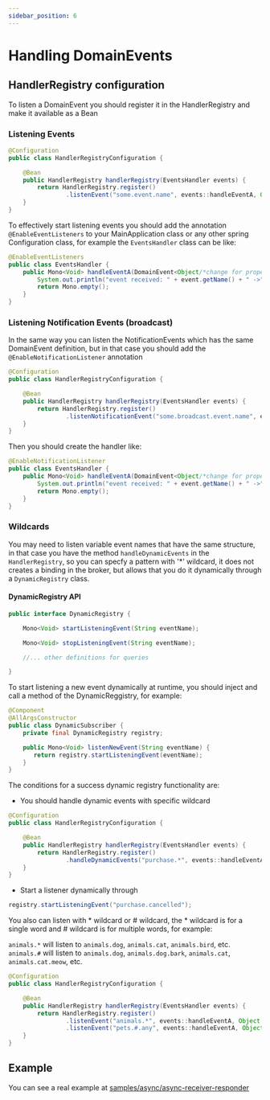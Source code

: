 ```yaml
---
sidebar_position: 6
---
```


# Handling DomainEvents

## HandlerRegistry configuration

To listen a DomainEvent you should register it in the HandlerRegistry and make it available as a Bean

### Listening Events

```java
@Configuration
public class HandlerRegistryConfiguration {

    @Bean
    public HandlerRegistry handlerRegistry(EventsHandler events) {
        return HandlerRegistry.register()
                .listenEvent("some.event.name", events::handleEventA, Object.class/*change for proper model*/);
    }
}
```

To effectively start listening events you should add the annotation `@EnableEventListeners` to your MainApplication class or any other spring Configuration class, for example the `EventsHandler` class can be like:

```java
@EnableEventListeners
public class EventsHandler {
    public Mono<Void> handleEventA(DomainEvent<Object/*change for proper model*/> event) {
        System.out.println("event received: " + event.getName() + " ->" + event.getData());
        return Mono.empty();
    }
}
```

### Listening Notification Events (broadcast)

In the same way you can listen the NotificationEvents which has the same DomainEvent definition, but in that case you should add the `@EnableNotificationListener` annotation 

```java
@Configuration
public class HandlerRegistryConfiguration {

    @Bean
    public HandlerRegistry handlerRegistry(EventsHandler events) {
        return HandlerRegistry.register()
                .listenNotificationEvent("some.broadcast.event.name", events::handleEventA, Object.class/*change for proper model*/);
    }
}
```

Then you should create the handler like:

```java
@EnableNotificationListener
public class EventsHandler {
    public Mono<Void> handleEventA(DomainEvent<Object/*change for proper model*/> event) {
        System.out.println("event received: " + event.getName() + " ->" + event.getData());
        return Mono.empty();
    }
}
```

### Wildcards

You may need to listen variable event names that have the same structure, in that case you have the method `handleDynamicEvents` in the `HandlerRegistry`, so you can specfy a pattern with '*' wildcard, it does not creates a binding in the broker, but allows that you do it dynamically through a `DynamicRegistry` class.

#### DynamicRegistry API

```java
public interface DynamicRegistry {

    Mono<Void> startListeningEvent(String eventName);

    Mono<Void> stopListeningEvent(String eventName);

    //... other definitions for queries

}
```

To start listening a new event dynamically at runtime, you should inject and call a method of the DynamicReggistry, for example:

```java
@Component
@AllArgsConstructor
public class DynamicSubscriber {
    private final DynamicRegistry registry;

    public Mono<Void> listenNewEvent(String eventName) {
       return registry.startListeningEvent(eventName);
    }
}
```

The conditions for a success dynamic registry functionality are:

- You should handle dynamic events with specific wildcard

```java
@Configuration
public class HandlerRegistryConfiguration {

    @Bean
    public HandlerRegistry handlerRegistry(EventsHandler events) {
        return HandlerRegistry.register()
                .handleDynamicEvents("purchase.*", events::handleEventA, Object.class/*change for proper model*/);
    }
}
```

- Start a listener dynamically through

```java
registry.startListeningEvent("purchase.cancelled");
```

You also can listen with * wildcard or # wildcard, the * wildcard is for a single word and # wildcard is for multiple words, for example:

`animals.*` will listen to `animals.dog`, `animals.cat`, `animals.bird`, etc.
`animals.#` will listen to `animals.dog`, `animals.dog.bark`, `animals.cat`, `animals.cat.meow`, etc.

```java
@Configuration
public class HandlerRegistryConfiguration {

    @Bean
    public HandlerRegistry handlerRegistry(EventsHandler events) {
        return HandlerRegistry.register()
                .listenEvent("animals.*", events::handleEventA, Object.class/*change for proper model*/)
                .listenEvent("pets.#.any", events::handleEventA, Object.class/*change for proper model*/);
    }
}
```

## Example

You can see a real example at [samples/async/async-receiver-responder](https://github.com/reactive-commons/reactive-commons-java/tree/master/samples/async/async-receiver-responder)